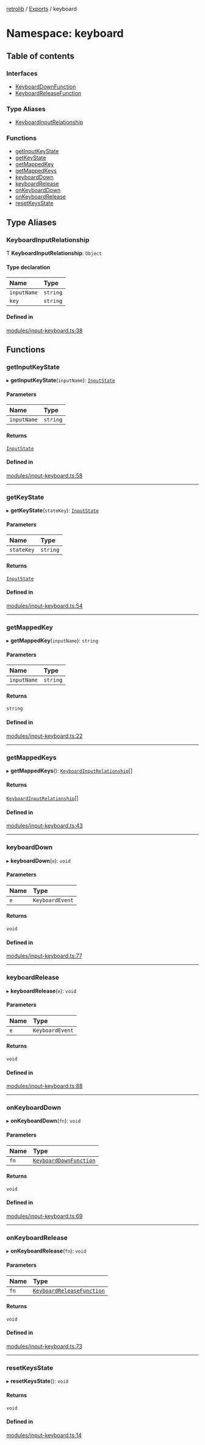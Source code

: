 [retrolib](../README.md) / [Exports](../modules.md) / keyboard

# Namespace: keyboard

## Table of contents

### Interfaces

- [KeyboardDownFunction](../interfaces/keyboard.KeyboardDownFunction.md)
- [KeyboardReleaseFunction](../interfaces/keyboard.KeyboardReleaseFunction.md)

### Type Aliases

- [KeyboardInputRelationship](keyboard.md#keyboardinputrelationship)

### Functions

- [getInputKeyState](keyboard.md#getinputkeystate)
- [getKeyState](keyboard.md#getkeystate)
- [getMappedKey](keyboard.md#getmappedkey)
- [getMappedKeys](keyboard.md#getmappedkeys)
- [keyboardDown](keyboard.md#keyboarddown)
- [keyboardRelease](keyboard.md#keyboardrelease)
- [onKeyboardDown](keyboard.md#onkeyboarddown)
- [onKeyboardRelease](keyboard.md#onkeyboardrelease)
- [resetKeysState](keyboard.md#resetkeysstate)

## Type Aliases

### KeyboardInputRelationship

Ƭ **KeyboardInputRelationship**: `Object`

#### Type declaration

| Name | Type |
| :------ | :------ |
| `inputName` | `string` |
| `key` | `string` |

#### Defined in

[modules/input-keyboard.ts:38](https://github.com/philbgarner/retrolib/blob/9942244/src/modules/input-keyboard.ts#L38)

## Functions

### getInputKeyState

▸ **getInputKeyState**(`inputName`): [`InputState`](../enums/input.InputState.md)

#### Parameters

| Name | Type |
| :------ | :------ |
| `inputName` | `string` |

#### Returns

[`InputState`](../enums/input.InputState.md)

#### Defined in

[modules/input-keyboard.ts:58](https://github.com/philbgarner/retrolib/blob/9942244/src/modules/input-keyboard.ts#L58)

___

### getKeyState

▸ **getKeyState**(`stateKey`): [`InputState`](../enums/input.InputState.md)

#### Parameters

| Name | Type |
| :------ | :------ |
| `stateKey` | `string` |

#### Returns

[`InputState`](../enums/input.InputState.md)

#### Defined in

[modules/input-keyboard.ts:54](https://github.com/philbgarner/retrolib/blob/9942244/src/modules/input-keyboard.ts#L54)

___

### getMappedKey

▸ **getMappedKey**(`inputName`): `string`

#### Parameters

| Name | Type |
| :------ | :------ |
| `inputName` | `string` |

#### Returns

`string`

#### Defined in

[modules/input-keyboard.ts:22](https://github.com/philbgarner/retrolib/blob/9942244/src/modules/input-keyboard.ts#L22)

___

### getMappedKeys

▸ **getMappedKeys**(): [`KeyboardInputRelationship`](keyboard.md#keyboardinputrelationship)[]

#### Returns

[`KeyboardInputRelationship`](keyboard.md#keyboardinputrelationship)[]

#### Defined in

[modules/input-keyboard.ts:43](https://github.com/philbgarner/retrolib/blob/9942244/src/modules/input-keyboard.ts#L43)

___

### keyboardDown

▸ **keyboardDown**(`e`): `void`

#### Parameters

| Name | Type |
| :------ | :------ |
| `e` | `KeyboardEvent` |

#### Returns

`void`

#### Defined in

[modules/input-keyboard.ts:77](https://github.com/philbgarner/retrolib/blob/9942244/src/modules/input-keyboard.ts#L77)

___

### keyboardRelease

▸ **keyboardRelease**(`e`): `void`

#### Parameters

| Name | Type |
| :------ | :------ |
| `e` | `KeyboardEvent` |

#### Returns

`void`

#### Defined in

[modules/input-keyboard.ts:88](https://github.com/philbgarner/retrolib/blob/9942244/src/modules/input-keyboard.ts#L88)

___

### onKeyboardDown

▸ **onKeyboardDown**(`fn`): `void`

#### Parameters

| Name | Type |
| :------ | :------ |
| `fn` | [`KeyboardDownFunction`](../interfaces/keyboard.KeyboardDownFunction.md) |

#### Returns

`void`

#### Defined in

[modules/input-keyboard.ts:69](https://github.com/philbgarner/retrolib/blob/9942244/src/modules/input-keyboard.ts#L69)

___

### onKeyboardRelease

▸ **onKeyboardRelease**(`fn`): `void`

#### Parameters

| Name | Type |
| :------ | :------ |
| `fn` | [`KeyboardReleaseFunction`](../interfaces/keyboard.KeyboardReleaseFunction.md) |

#### Returns

`void`

#### Defined in

[modules/input-keyboard.ts:73](https://github.com/philbgarner/retrolib/blob/9942244/src/modules/input-keyboard.ts#L73)

___

### resetKeysState

▸ **resetKeysState**(): `void`

#### Returns

`void`

#### Defined in

[modules/input-keyboard.ts:14](https://github.com/philbgarner/retrolib/blob/9942244/src/modules/input-keyboard.ts#L14)
